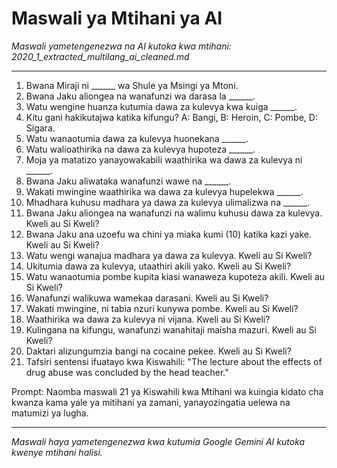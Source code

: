 # Maswali ya Mtihani ya AI
*Maswali yametengenezwa na AI kutoka kwa mtihani: 2020_1_extracted_multilang_ai_cleaned.md*

---

1.  Bwana Miraji ni \_\_\_\_\_\_ wa Shule ya Msingi ya Mtoni.
2.  Bwana Jaku aliongea na wanafunzi wa darasa la \_\_\_\_\_\_.
3.  Watu wengine huanza kutumia dawa za kulevya kwa kuiga \_\_\_\_\_\_.
4.  Kitu gani hakikutajwa katika kifungu? A: Bangi, B: Heroin, C: Pombe, D: Sigara.
5.  Watu wanaotumia dawa za kulevya huonekana \_\_\_\_\_\_.
6.  Watu walioathirika na dawa za kulevya hupoteza \_\_\_\_\_\_.
7.  Moja ya matatizo yanayowakabili waathirika wa dawa za kulevya ni \_\_\_\_\_\_.
8.  Bwana Jaku aliwataka wanafunzi wawe na \_\_\_\_\_\_.
9.  Wakati mwingine waathirika wa dawa za kulevya hupelekwa \_\_\_\_\_\_.
10. Mhadhara kuhusu madhara ya dawa za kulevya ulimalizwa na \_\_\_\_\_\_.
11. Bwana Jaku aliongea na wanafunzi na walimu kuhusu dawa za kulevya. Kweli au Si Kweli?
12. Bwana Jaku ana uzoefu wa chini ya miaka kumi (10) katika kazi yake. Kweli au Si Kweli?
13. Watu wengi wanajua madhara ya dawa za kulevya. Kweli au Si Kweli?
14. Ukitumia dawa za kulevya, utaathiri akili yako. Kweli au Si Kweli?
15. Watu wanaotumia pombe kupita kiasi wanaweza kupoteza akili. Kweli au Si Kweli?
16. Wanafunzi walikuwa wamekaa darasani. Kweli au Si Kweli?
17. Wakati mwingine, ni tabia nzuri kunywa pombe. Kweli au Si Kweli?
18. Waathirika wa dawa za kulevya ni vijana. Kweli au Si Kweli?
19. Kulingana na kifungu, wanafunzi wanahitaji maisha mazuri. Kweli au Si Kweli?
20. Daktari alizungumzia bangi na cocaine pekee. Kweli au Si Kweli?
21. Tafsiri sentensi ifuatayo kwa Kiswahili: "The lecture about the effects of drug abuse was concluded by the head teacher."

Prompt: Naomba maswali 21 ya Kiswahili kwa Mtihani wa kuingia kidato cha kwanza kama yale ya mitihani ya zamani, yanayozingatia uelewa na matumizi ya lugha.

---
*Maswali haya yametengenezwa kwa kutumia Google Gemini AI kutoka kwenye mtihani halisi.*
